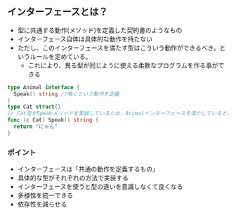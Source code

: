 ## インターフェースとは？
- 型に共通する動作(メソッド)を定義した契約書のようなもの
- インターフェース自体は具体的な動作を持たない
- ただし、このインターフェースを満たす型はこういう動作ができるべき。というルールを定めている。
  - これにより、異る型が同じように使える柔軟なプログラムを作る事ができる

```go
type Animal interface {
  Speak() string //鳴くという動作を定義
}
type Cat struct{}
// Cat型がSpeakメソッドを実装しているため、Animalインターフェースを満たしているとみなされる。
func (c Cat) Speak() string {
  return "にゃん"
}
```
### ポイント
- インターフェースは「共通の動作を定義するもの」
- 具体的な型がそれぞれの方法で実装する
- インターフェースを使うと型の違いを意識しなくて良くなる
- 多様性を統一できる
- 依存性を減らせる
